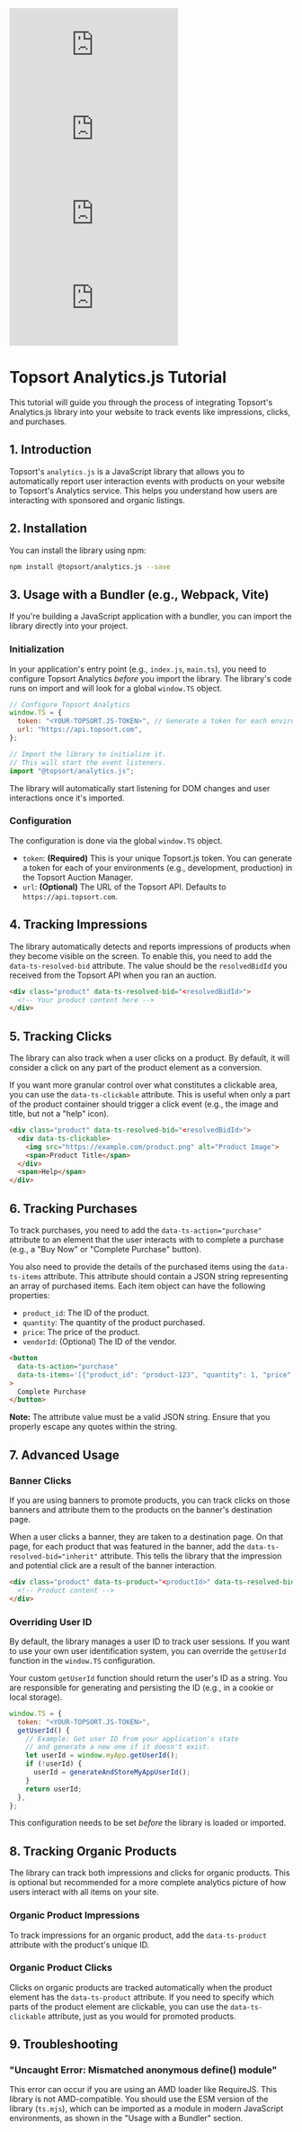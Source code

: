 ![version](https://img.shields.io/npm/v/@topsort/analytics.js)
![downloads](https://img.shields.io/npm/dw/@topsort/analytics.js)
![license](https://img.shields.io/github/license/Topsort/analytics.js)
![GitHub Repo stars](https://img.shields.io/github/stars/topsort/analytics.js?style=social)
# Topsort Analytics.js Tutorial

This tutorial will guide you through the process of integrating Topsort's Analytics.js library into your website to track events like impressions, clicks, and purchases.

## 1. Introduction

Topsort's `analytics.js` is a JavaScript library that allows you to automatically report user interaction events with products on your website to Topsort's Analytics service. This helps you understand how users are interacting with sponsored and organic listings.

## 2. Installation

You can install the library using npm:

```bash
npm install @topsort/analytics.js --save
```

## 3. Usage with a Bundler (e.g., Webpack, Vite)

If you're building a JavaScript application with a bundler, you can import the library directly into your project.

### Initialization

In your application's entry point (e.g., `index.js`, `main.ts`), you need to configure Topsort Analytics *before* you import the library. The library's code runs on import and will look for a global `window.TS` object.

```javascript
// Configure Topsort Analytics
window.TS = {
  token: "<YOUR-TOPSORT.JS-TOKEN>", // Generate a token for each environment in the Topsort Auction Manager
  url: "https://api.topsort.com",
};

// Import the library to initialize it.
// This will start the event listeners.
import "@topsort/analytics.js";
```

The library will automatically start listening for DOM changes and user interactions once it's imported.

### Configuration

The configuration is done via the global `window.TS` object.

*   `token`: **(Required)** This is your unique Topsort.js token. You can generate a token for each of your environments (e.g., development, production) in the Topsort Auction Manager.
*   `url`: **(Optional)** The URL of the Topsort API. Defaults to `https://api.topsort.com`.

## 4. Tracking Impressions

The library automatically detects and reports impressions of products when they become visible on the screen. To enable this, you need to add the `data-ts-resolved-bid` attribute. The value should be the `resolvedBidId` you received from the Topsort API when you ran an auction.

```html
<div class="product" data-ts-resolved-bid="<resolvedBidId>">
  <!-- Your product content here -->
</div>
```

## 5. Tracking Clicks

The library can also track when a user clicks on a product. By default, it will consider a click on any part of the product element as a conversion.

If you want more granular control over what constitutes a clickable area, you can use the `data-ts-clickable` attribute. This is useful when only a part of the product container should trigger a click event (e.g., the image and title, but not a "help" icon).

```html
<div class="product" data-ts-resolved-bid="<resolvedBidId>">
  <div data-ts-clickable>
    <img src="https://example.com/product.png" alt="Product Image">
    <span>Product Title</span>
  </div>
  <span>Help</span>
</div>
```

## 6. Tracking Purchases

To track purchases, you need to add the `data-ts-action="purchase"` attribute to an element that the user interacts with to complete a purchase (e.g., a "Buy Now" or "Complete Purchase" button).

You also need to provide the details of the purchased items using the `data-ts-items` attribute. This attribute should contain a JSON string representing an array of purchased items. Each item object can have the following properties:

*   `product_id`: The ID of the product.
*   `quantity`: The quantity of the product purchased.
*   `price`: The price of the product.
*   `vendorId`: (Optional) The ID of the vendor.

```html
<button
  data-ts-action="purchase"
  data-ts-items='[{"product_id": "product-123", "quantity": 1, "price": 2399}, {"product_id": "product-456", "quantity": 2, "price": 399, "vendorId": "vendor-abc"}]'
>
  Complete Purchase
</button>
```

**Note:** The attribute value must be a valid JSON string. Ensure that you properly escape any quotes within the string.

## 7. Advanced Usage

### Banner Clicks

If you are using banners to promote products, you can track clicks on those banners and attribute them to the products on the banner's destination page.

When a user clicks a banner, they are taken to a destination page. On that page, for each product that was featured in the banner, add the `data-ts-resolved-bid="inherit"` attribute. This tells the library that the impression and potential click are a result of the banner interaction.

```html
<div class="product" data-ts-product="<productId>" data-ts-resolved-bid="inherit">
  <!-- Product content -->
</div>
```

### Overriding User ID

By default, the library manages a user ID to track user sessions. If you want to use your own user identification system, you can override the `getUserId` function in the `window.TS` configuration.

Your custom `getUserId` function should return the user's ID as a string. You are responsible for generating and persisting the ID (e.g., in a cookie or local storage).

```javascript
window.TS = {
  token: "<YOUR-TOPSORT.JS-TOKEN>",
  getUserId() {
    // Example: Get user ID from your application's state
    // and generate a new one if it doesn't exist.
    let userId = window.myApp.getUserId();
    if (!userId) {
      userId = generateAndStoreMyAppUserId();
    }
    return userId;
  },
};
```

This configuration needs to be set *before* the library is loaded or imported.

## 8. Tracking Organic Products

The library can track both impressions and clicks for organic products. This is optional but recommended for a more complete analytics picture of how users interact with all items on your site.

### Organic Product Impressions

To track impressions for an organic product, add the `data-ts-product` attribute with the product's unique ID.

### Organic Product Clicks

Clicks on organic products are tracked automatically when the product element has the `data-ts-product` attribute. If you need to specify which parts of the product element are clickable, you can use the `data-ts-clickable` attribute, just as you would for promoted products.

## 9. Troubleshooting

### "Uncaught Error: Mismatched anonymous define() module"

This error can occur if you are using an AMD loader like RequireJS. This library is not AMD-compatible. You should use the ESM version of the library (`ts.mjs`), which can be imported as a module in modern JavaScript environments, as shown in the "Usage with a Bundler" section.
